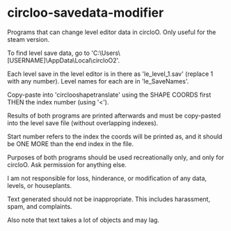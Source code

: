 # circloo-savedata-modifier
Programs that can change level editor data in circloO. Only useful for the steam version. 

To find level save data, go to 'C:\Users\\[USERNAME]\AppData\Local\circloO2'.

Each level save in the level editor is in there as 'le_level_1.sav' (replace 1 with any number). Level names for each are in 'le_SaveNames'.

Copy-paste into 'circlooshapetranslate' using the SHAPE COORDS first THEN the index number (using '<').

Results of both programs are printed afterwards and must be copy-pasted into the level save file (without overlapping indexes).

Start number refers to the index the coords will be printed as, and it should be ONE MORE than the end index in the file.

Purposes of both programs should be used recreationally only, and only for circloO. Ask permission for anything else.

I am not responsible for loss, hinderance, or modification of any data, levels, or houseplants.

Text generated should not be inappropriate. This includes harassment, spam, and complaints.

Also note that text takes a lot of objects and may lag.
